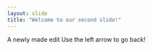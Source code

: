```yaml
---
layout: slide
title: "Welcome to our second slide!"
---
```

A newly made edit
Use the left arrow to go back!
